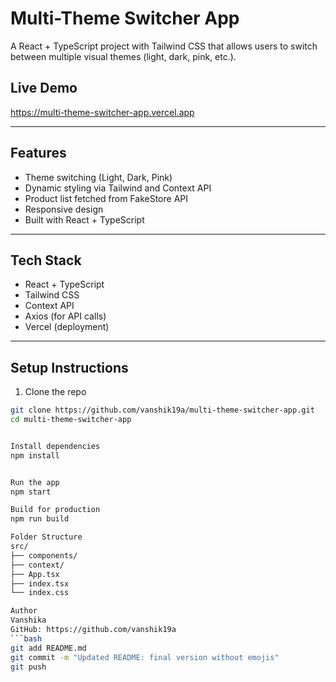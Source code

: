 # Multi-Theme Switcher App

A React + TypeScript project with Tailwind CSS that allows users to switch between multiple visual themes (light, dark, pink, etc.).

## Live Demo  
https://multi-theme-switcher-app.vercel.app

---

## Features

- Theme switching (Light, Dark, Pink)
- Dynamic styling via Tailwind and Context API
- Product list fetched from FakeStore API
- Responsive design
- Built with React + TypeScript

---

## Tech Stack

- React + TypeScript
- Tailwind CSS
- Context API
- Axios (for API calls)
- Vercel (deployment)

---

## Setup Instructions

1. Clone the repo

```bash
git clone https://github.com/vanshik19a/multi-theme-switcher-app.git
cd multi-theme-switcher-app


Install dependencies
npm install


Run the app
npm start

Build for production
npm run build

Folder Structure
src/
├── components/
├── context/
├── App.tsx
├── index.tsx
└── index.css

Author
Vanshika
GitHub: https://github.com/vanshik19a
```bash
git add README.md
git commit -m "Updated README: final version without emojis"
git push